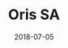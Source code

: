 ﻿---
title:          "Oris SA"
date:           "2018-07-05"
draft:          false
robotsExclude:  true
---
